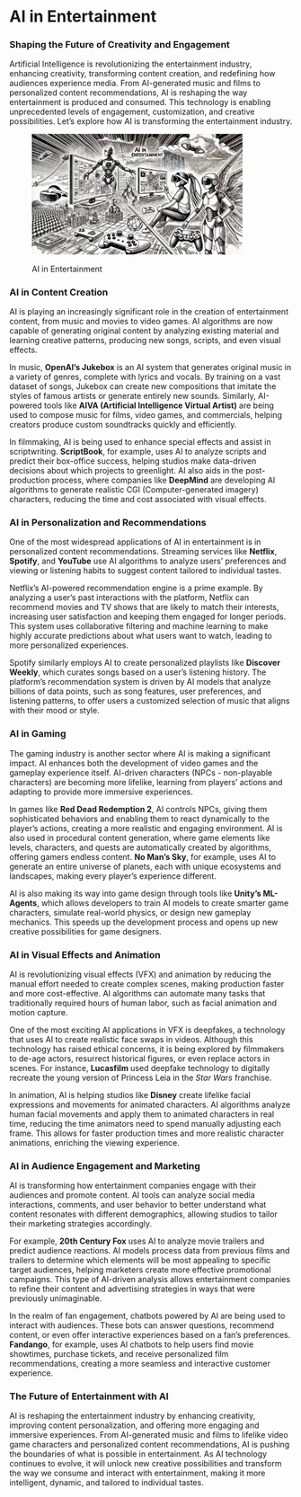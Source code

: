 # AI in Entertainment

### Shaping the Future of Creativity and Engagement

Artificial Intelligence is revolutionizing the entertainment industry, enhancing creativity, transforming content creation, and redefining how audiences experience media. From AI-generated music and films to personalized content recommendations, AI is reshaping the way entertainment is produced and consumed. This technology is enabling unprecedented levels of engagement, customization, and creative possibilities. Let’s explore how AI is transforming the entertainment industry.

<div align="left"><figure><img src="../../.gitbook/assets/image (23).png" alt="" width="375"><figcaption><p>AI in Entertainment</p></figcaption></figure></div>

### AI in Content Creation

AI is playing an increasingly significant role in the creation of entertainment content, from music and movies to video games. AI algorithms are now capable of generating original content by analyzing existing material and learning creative patterns, producing new songs, scripts, and even visual effects.

In music, **OpenAI’s Jukebox** is an AI system that generates original music in a variety of genres, complete with lyrics and vocals. By training on a vast dataset of songs, Jukebox can create new compositions that imitate the styles of famous artists or generate entirely new sounds. Similarly, AI-powered tools like **AIVA (Artificial Intelligence Virtual Artist)** are being used to compose music for films, video games, and commercials, helping creators produce custom soundtracks quickly and efficiently.

In filmmaking, AI is being used to enhance special effects and assist in scriptwriting. **ScriptBook**, for example, uses AI to analyze scripts and predict their box-office success, helping studios make data-driven decisions about which projects to greenlight. AI also aids in the post-production process, where companies like **DeepMind** are developing AI algorithms to generate realistic CGI (Computer-generated imagery) characters, reducing the time and cost associated with visual effects.

### AI in Personalization and Recommendations

One of the most widespread applications of AI in entertainment is in personalized content recommendations. Streaming services like **Netflix**, **Spotify**, and **YouTube** use AI algorithms to analyze users’ preferences and viewing or listening habits to suggest content tailored to individual tastes.

Netflix’s AI-powered recommendation engine is a prime example. By analyzing a user’s past interactions with the platform, Netflix can recommend movies and TV shows that are likely to match their interests, increasing user satisfaction and keeping them engaged for longer periods. This system uses collaborative filtering and machine learning to make highly accurate predictions about what users want to watch, leading to more personalized experiences.

Spotify similarly employs AI to create personalized playlists like **Discover Weekly**, which curates songs based on a user’s listening history. The platform’s recommendation system is driven by AI models that analyze billions of data points, such as song features, user preferences, and listening patterns, to offer users a customized selection of music that aligns with their mood or style.

### AI in Gaming

The gaming industry is another sector where AI is making a significant impact. AI enhances both the development of video games and the gameplay experience itself. AI-driven characters (NPCs - non-playable characters) are becoming more lifelike, learning from players’ actions and adapting to provide more immersive experiences.

In games like **Red Dead Redemption 2**, AI controls NPCs, giving them sophisticated behaviors and enabling them to react dynamically to the player’s actions, creating a more realistic and engaging environment. AI is also used in procedural content generation, where game elements like levels, characters, and quests are automatically created by algorithms, offering gamers endless content. **No Man’s Sky**, for example, uses AI to generate an entire universe of planets, each with unique ecosystems and landscapes, making every player’s experience different.

AI is also making its way into game design through tools like **Unity’s ML-Agents**, which allows developers to train AI models to create smarter game characters, simulate real-world physics, or design new gameplay mechanics. This speeds up the development process and opens up new creative possibilities for game designers.

### AI in Visual Effects and Animation

AI is revolutionizing visual effects (VFX) and animation by reducing the manual effort needed to create complex scenes, making production faster and more cost-effective. AI algorithms can automate many tasks that traditionally required hours of human labor, such as facial animation and motion capture.

One of the most exciting AI applications in VFX is deepfakes, a technology that uses AI to create realistic face swaps in videos. Although this technology has raised ethical concerns, it is being explored by filmmakers to de-age actors, resurrect historical figures, or even replace actors in scenes. For instance, **Lucasfilm** used deepfake technology to digitally recreate the young version of Princess Leia in the _Star Wars_ franchise.

In animation, AI is helping studios like **Disney** create lifelike facial expressions and movements for animated characters. AI algorithms analyze human facial movements and apply them to animated characters in real time, reducing the time animators need to spend manually adjusting each frame. This allows for faster production times and more realistic character animations, enriching the viewing experience.

### AI in Audience Engagement and Marketing

AI is transforming how entertainment companies engage with their audiences and promote content. AI tools can analyze social media interactions, comments, and user behavior to better understand what content resonates with different demographics, allowing studios to tailor their marketing strategies accordingly.

For example, **20th Century Fox** uses AI to analyze movie trailers and predict audience reactions. AI models process data from previous films and trailers to determine which elements will be most appealing to specific target audiences, helping marketers create more effective promotional campaigns. This type of AI-driven analysis allows entertainment companies to refine their content and advertising strategies in ways that were previously unimaginable.

In the realm of fan engagement, chatbots powered by AI are being used to interact with audiences. These bots can answer questions, recommend content, or even offer interactive experiences based on a fan’s preferences. **Fandango**, for example, uses AI chatbots to help users find movie showtimes, purchase tickets, and receive personalized film recommendations, creating a more seamless and interactive customer experience.

### The Future of Entertainment with AI

AI is reshaping the entertainment industry by enhancing creativity, improving content personalization, and offering more engaging and immersive experiences. From AI-generated music and films to lifelike video game characters and personalized content recommendations, AI is pushing the boundaries of what is possible in entertainment. As AI technology continues to evolve, it will unlock new creative possibilities and transform the way we consume and interact with entertainment, making it more intelligent, dynamic, and tailored to individual tastes.
